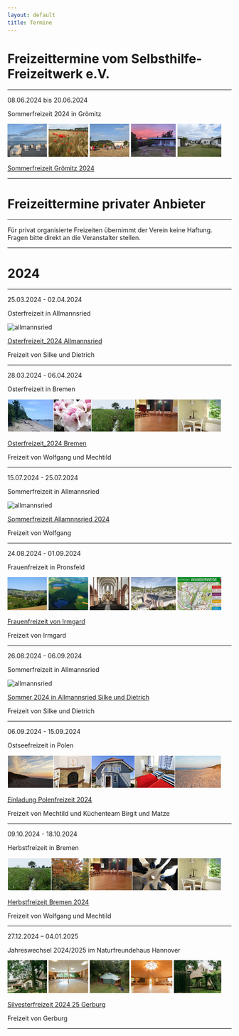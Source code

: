 ```yaml
---
layout: default
title: Termine
---
```

# Freizeittermine vom Selbsthilfe-Freizeitwerk e.V.

--------------------------------------------------------------------------------------------------

08.06.2024 bis 20.06.2024 

Sommerfreizeit 2024 in Grömitz

![Sommerfreizeit Grömitz Bilder](/images/Groemitz_Leiste.png)

[Sommerfreizeit Grömitz 2024](pdf/Sommerfreizeit2024Gro_mitz_Endfassung.pdf)

--------------------------------------------------------------------------------------------------

# Freizeittermine privater Anbieter

---------------------------------------------------------------------------------------------------

Für privat organisierte Freizeiten übernimmt der Verein keine Haftung. Fragen bitte direkt an die Veranstalter stellen.

------------------------------------------------------------------------------------------------------

# 2024
--------------------------------------------------------------------------------------------------------

25.03.2024 - 02.04.2024

Osterfreizeit in Allmannsried

![allmannsried](/images/allmansried.jpeg)

[Osterfreizeit_2024 Allmannsried](pdf/AusschreibungOsterfreizeit_24.pdf)   

Freizeit von Silke und Dietrich

--------------------------------------------------------------------------------------------------------

28.03.2024 - 06.04.2024

Osterfreizeit in Bremen

![Leiste Bremen](/images/Leiste_Ostern_neuab10.3.23.jpg)

[Osterfreizeit_2024 Bremen](pdf/Osterfreizeit2024Bremen-Blumenthal.pdf)

Freizeit von Wolfgang und Mechtild

--------------------------------------------------------------------------------------------------------

15.07.2024 - 25.07.2024  

Sommerfreizeit in Allmannsried

![allmannsried](/images/allmansried.jpeg)

[Sommerfreizeit Allamnnsried 2024](pdf/A-Freizeit2021.pdf)

Freizeit von Wolfgang

---------------------------------------------------------------------------------------------------------

24.08.2024 - 01.09.2024

Frauenfreizeit in Pronsfeld

![Pronsfeld](/images/BildleistePronsfeld.png)

[Frauenfreizeit von Irmgard](pdf/2024_Frauen_A_Freizeit_Pronsfeld.pdf)

Freizeit von Irmgard

-----------------------------------------------------------------------------------------------------------

26.08.2024 - 06.09.2024

Sommerfreizeit in Allmannsried

![allmannsried](/images/allmansried.jpeg)

[Sommer 2024 in Allmannsried Silke und Dietrich](pdf/Sommerfreizeit_2024.pdf)

Freizeit von  Silke und Dietrich

---------------------------------------------------------------------------------------------------------

06.09.2024 - 15.09.2024

Ostseefreizeit in Polen

![Polen](/images/Leiste_Polen.jpg)

[Einladung Polenfreizeit 2024](pdf/EinladungPolen24.pdf)

Freizeit von Mechtild und Küchenteam Birgit und Matze

-------------------------------------------------------------------------------------------------------

09.10.2024 - 18.10.2024

Herbstfreizeit in Bremen

![Bremen](/images/Leiste_Herbst_neuab10.3.23.jpg)

[Herbstfreizeit Bremen 2024](pdf/EinladungHerbst2024.pdf)

Freizeit von Wolfgang und Mechtild

-----------------------------------------------------------------------------------------------------------
27.12.2024 – 04.01.2025 

Jahreswechsel 2024/2025 im Naturfreundehaus Hannover

![Silvesterfreizeit Hannover Bilder](/images/Hannover_Leiste.png)

[Silvesterfreizeit 2024 25 Gerburg](pdf/JahreswechselimNaturfreundehausHannoverEinladung.pdf)

Freizeit von Gerburg

-----------------------------------------------------------------------------------------------------------
